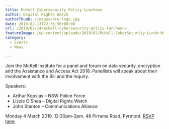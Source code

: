 ```yaml
---
title: McKell Cybersecurity Policy Luncheon
author: Digital Rights Watch
authorThumb: /images/drw-logo.jpg
date: 2019-02-13T22:35:50+00:00
url: /2019/02/14/mckell-cybersecurity-policy-luncheon/
featureImage: /wp-content/uploads/2019/02/McKell-CyberSecurity-Lunch-March-2019.jpg
category:
  - Events
  - News

---
```

Join the McKell Institute for a panel and forum on data security, encryption and the Assistance and Access Act 2018. Panellists will speak about their involvement with the Bill and the Inquiry.

Speakers:

  * Arthur Kopsias &#8211; NSW Police Force
  * Lizzie O&#8217;Shea &#8211; Digital Rights Watch
  * John Stanton &#8211; Communications Alliance

Monday 4 March 2019, 12:30pm-2pm. 48 Pirrama Road, Pyrmont. [RSVP here][1]

 [1]: mailto:mckell@mckellinstitute.org.au
